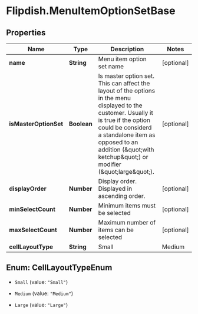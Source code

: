 # Flipdish.MenuItemOptionSetBase

## Properties
Name | Type | Description | Notes
------------ | ------------- | ------------- | -------------
**name** | **String** | Menu item option set name | [optional] 
**isMasterOptionSet** | **Boolean** | Is master option set. This can affect the layout of the options in the menu displayed to the customer. Usually it is true if the option could be considerd a standalone item as opposed to an addition (\&quot;with ketchup\&quot;) or modifier (\&quot;large\&quot;). | [optional] 
**displayOrder** | **Number** | Display order. Displayed in ascending order. | [optional] 
**minSelectCount** | **Number** | Minimum items must be selected | [optional] 
**maxSelectCount** | **Number** | Maximum number of items can be selected | [optional] 
**cellLayoutType** | **String** | Small | Medium | Large  Affects the layout of the menu. | [optional] 


<a name="CellLayoutTypeEnum"></a>
## Enum: CellLayoutTypeEnum


* `Small` (value: `"Small"`)

* `Medium` (value: `"Medium"`)

* `Large` (value: `"Large"`)




